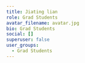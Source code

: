 ```yaml
---
title: Jiating lian
role: Grad Students
avatar_filename: avatar.jpg
bio: Grad Students
social: []
superuser: false
user_groups:
  - Grad Students
---
```

